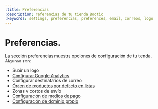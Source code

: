 ```yaml
---
:title: Preferencias
:description: referencias de tu tienda Bootic
:keywords: settings, preferencias, preferences, email, correos, logo
---
```

# Preferencias.

La sección preferencias muestra opciones de configuración de tu tienda. Algunas son:

 - Subir un logo
 - [Configurar Google Analytics](/es/administration/preferencias/google_analytics)
 - Configurar destinatarios de correo
 - [Órden de productos por defecto en listas](/es/administration/preferencias/orden_de_producto)
 - [Zonas y costos de envío](/es/administration/preferencias/shipping_zones)
 - [Configuración de medios de pago](/es/administration/preferencias/medios-de-pago)
 - [Configuración de dominio propio](/es/administration/preferencias/dominio_propio)
 
